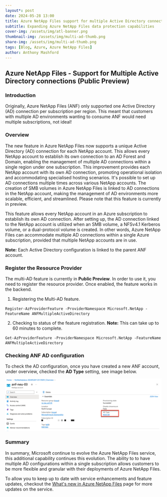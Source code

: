 ```yaml
---
layout*: post
date: 2024-05-28 13:00
title: Azure NetApp Files support for multiple Active Directory connections (Preview)
subtitle: Expanding Azure NetApp Files data protection capabilities
cover-img: /assets/img/atl-banner.png
thumbnail-img: /assets/img/multi-ad-thumb.png
share-img: /assets/img/multi-ad-thumb.png
tags: [Blog, Azure, Azure NetApp Files]
author: Anthony Mashford
---
```


## Azure NetApp Files - Support for Multiple Active Directory connections (Public Preview)

### Introduction

Originally, Azure NetApp Files (ANF) only supported one Active Directory (AD) connection per subscription per region. This meant that customers with multiple AD environments wanting to consume ANF would need multiple subscriptions, not ideal!

### Overview

The new feature in Azure NetApp Files now supports a unique Active Directory (AD) connection for each NetApp account. This allows every NetApp account to establish its own connection to an AD Forest and Domain, enabling the management of multiple AD connections within a single region under one subscription. This improvement provides each NetApp account with its own AD connection, promoting operational isolation and accommodating specialised hosting scenarios. It's possible to set up AD connections multiple times across various NetApp accounts. The creation of SMB volumes in Azure NetApp Files is linked to AD connections in the NetApp account, making the management of AD environments more scalable, efficient, and streamlined. Please note that this feature is currently in preview.

This feature allows every NetApp account in an Azure subscription to establish its own AD connection. After setting up, the AD connection linked to the NetApp account is utilized when an SMB volume, a NFSv4.1 Kerberos volume, or a dual-protocol volume is created. In other words, Azure NetApp Files can accommodate multiple AD connections within a single Azure subscription, provided that multiple NetApp accounts are in use.

**Note:** Each Active Directory configuration is linked to the parent ANF account.

### Register the Resource Provider

The multi-AD feature is currently in **Public Preview**. In order to use it, you need to register the resource provider. Once enabled, the feature works in the backend.

1. Registering the Multi-AD feature.
   
~~~
Register-AzProviderFeature -ProviderNamespace Microsoft.NetApp -FeatureName ANFMultipleActiveDirectory
~~~

2. Checking to status of the feature registration. **Note:** This can take up to 60 minutes to complete.

~~~
Get-AzProviderFeature -ProviderNamespace Microsoft.NetApp -FeatureName ANFMultipleActiveDirectory
~~~

### Checking ANF AD configuration
To check the AD configuration, once you have created a new ANF account, under overview, checked the **AD Type** setting, see image below.

![](/assets/img/anf-multi-ad.png)

### Summary

In summary, Microsoft continue to evolve the  Azure NetApp Files service, this additional capability continues this evolution. The ability to to have multiple AD configurations within a single subscription allows customers to be more flexible and granular with their deployments of Azure NetApp Files.

To allow you to keep up to date with service enhancements and feature updates, checkout the [What's new in Azure NetApp Files](https://learn.microsoft.com/en-us/azure/azure-netapp-files/whats-new) page for more updates on the service.







